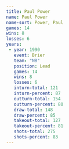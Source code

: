 ```yaml
---
title: Paul Power
name: Paul Power
name-sort: Power, Paul
games: 14
wins: 8
losses: 6
years:
 - year: 1990
   event: Brier
   team: "NB"
   position: Lead
   games: 14
   wins: 8
   losses: 6
   inturn-total: 121
   inturn-percent: 87
   outturn-total: 154
   outturn-percent: 80
   draw-total: 148
   draw-percent: 85
   takeout-total: 127
   takeout-percent: 81
   shots-total: 275
   shots-percent: 83
---
```

